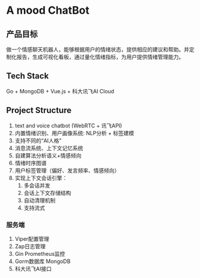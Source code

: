 # A mood ChatBot

## 产品目标

做一个情感聊天机器人，能够根据用户的情绪状态，提供相应的建议和帮助。并定制化报告，生成可视化看板，通过量化情绪指标，为用户提供情绪管理能力。



## Tech Stack

Go + MongoDB + Vue.js + 科大讯飞AI Cloud

## Project Structure

1. text and voice chatbot (WebRTC + 讯飞API)
2. 内置情绪识别、用户画像系统: NLP分析 + 标签建模
3. 支持不同的“AI人格”
4. 消息流系统、上下文记忆系统
5. 自建算法分析语义+情感倾向
6. 情绪时序图谱
7. 用户标签管理（偏好、发言频率、情感倾向）
8. 实现上下文会话引擎：
   1. 多会话并发
   2. 会话上下文存储结构
   3. 自动清理机制
   4. 支持流式

### 服务端

1. Viper配置管理
2. Zap日志管理
3. Gin Prometheus监控
4. Gorm数据库 MongoDB
5. 科大讯飞AI接口
